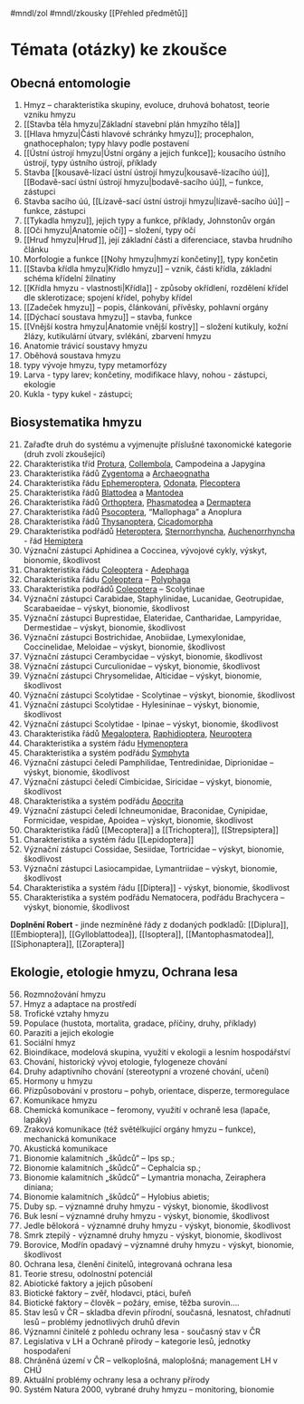 #mndl/zol #mndl/zkousky [[Přehled předmětů]]
# Témata (otázky) ke zkoušce

## Obecná entomologie

1. Hmyz – charakteristika skupiny, evoluce, druhová bohatost, teorie vzniku hmyzu
2. [[Stavba těla hmyzu|Základní stavební plán hmyzího těla]]
3. [[Hlava hmyzu|Části hlavové schránky hmyzu]]; procephalon, gnathocephalon; typy hlavy podle postavení
4. [[Ústní ústrojí hmyzu|Ústní orgány a jejich funkce]]; kousacího ústního ústrojí, typy ústního ústrojí, příklady
5. Stavba [[kousavě-lízací ústní ústrojí hmyzu|kousavě-lízacího úú]], [[Bodavě-sací ústní ústrojí hmyzu|bodavě-sacího úú]], – funkce, zástupci
6. Stavba sacího úú, [[Lízavě-sací ústní ústrojí hmyzu|lízavě-sacího úú]] – funkce, zástupci
7. [[Tykadla hmyzu]], jejich typy a funkce, příklady, Johnstonův orgán
8. [[Oči hmyzu|Anatomie očí]] – složení, typy očí
9. [[Hruď hmyzu|Hruď]], její základní části a diferenciace, stavba hrudního článku
10. Morfologie a funkce [[Nohy hmyzu|hmyzí končetiny]], typy končetin
11. [[Stavba křídla hmyzu|Křídlo hmyzu]] – vznik, části křídla, základní schéma křídelní žilnatiny
12. [[Křídla hmyzu - vlastnosti|Křídla]] - způsoby okřídlení, rozdělení křídel dle sklerotizace; spojení křídel, pohyby křídel
13. [[Zadeček hmyzu]] – popis, článkování, přívěsky, pohlavní orgány
14. [[Dýchací soustava hmyzu]] – stavba, funkce
15. [[Vnější kostra hmyzu|Anatomie vnější kostry]] – složení kutikuly, kožní žlázy, kutikulární útvary, svlékání, zbarvení hmyzu
16. Anatomie trávicí soustavy hmyzu
17. Oběhová soustava hmyzu
18. typy vývoje hmyzu, typy metamorfózy
19. Larva - typy larev; končetiny, modifikace hlavy, nohou - zástupci, ekologie
20. Kukla - typy kukel - zástupci;
 
 ## Biosystematika hmyzu
 
21. Zařaďte druh do systému a vyjmenujte příslušné taxonomické kategorie (druh zvolí zkoušející)
22. Charakteristika tříd [Protura](Protura.md), [Collembola](Collembola.md), Campodeina a Japygina
23. Charakteristika řádů [Zygentoma](Zygentoma.md) a [Archaeognatha](Archaeognatha.md)
24. Charakteristika řádu [Ephemeroptera](Ephemeroptera.md), [Odonata](Odonata.md), [Plecoptera](Plecoptera.md)
25. Charakteristika řádů [Blattodea](Blattodea.md) a [Mantodea](Mantodea.md)
26. Charakteristika řádů [Orthoptera](Orthoptera.md), [Phasmatodea](Phasmatodea.md) a [Dermaptera](Dermaptera.md)
27. Charakteristika řádů [Psocoptera](Psocoptera.md), “Mallophaga” a Anoplura
28. Charakteristika řádů [Thysanoptera](Thysanoptera.md), [Cicadomorpha](Cicadomorpha.md)
29. Charakteristika podřádů [Heteroptera](Heteroptera.md), [Sternorrhyncha](Sternorrhyncha.md), [Auchenorrhyncha](Auchenorrhyncha.md) - řád [Hemiptera](Hemiptera.md)
30. Význační zástupci Aphidinea a Coccinea, vývojové cykly, výskyt, bionomie, škodlivost
31. Charakteristika řádu [Coleoptera](Coleoptera.md) - [Adephaga](Adephaga.md)
32. Charakteristika řádu [Coleoptera](Coleoptera.md) – [Polyphaga](Polyphaga.md)
33. Charakteristika podřádů [Coleoptera](Coleoptera.md) – Scolytinae
34. Význační zástupci Carabidae, Staphylinidae, Lucanidae, Geotrupidae, Scarabaeidae – výskyt, bionomie, škodlivost
35. Význační zástupci Buprestidae, Elateridae, Cantharidae, Lampyridae, Dermestidae – výskyt, bionomie, škodlivost
36. Význační zástupci Bostrichidae, Anobiidae, Lymexylonidae, Coccinelidae, Meloidae – výskyt, bionomie, škodlivost
37. Význační zástupci Cerambycidae – výskyt, bionomie, škodlivost
38. Význační zástupci Curculionidae – výskyt, bionomie, škodlivost
39. Význační zástupci Chrysomelidae, Alticidae – výskyt, bionomie, škodlivost
40. Význační zástupci Scolytidae - Scolytinae – výskyt, bionomie, škodlivost
41. Význační zástupci Scolytidae - Hylesininae – výskyt, bionomie, škodlivost
42. Význační zástupci Scolytidae - Ipinae – výskyt, bionomie, škodlivost
43. Charakteristika řádů [Megaloptera](Megaloptera.md), [Raphidioptera](Raphidioptera.md), [Neuroptera](Neuroptera.md)
44. Charakteristika a systém řádu [Hymenoptera](Hymenoptera.md)
45. Charakteristika a systém podřádu [Symphyta](Symphyta.md)
46. Význační zástupci čeledí Pamphilidae, Tentredinidae, Diprionidae – výskyt, bionomie, škodlivost
47. Význační zástupci čeledí Cimbicidae, Siricidae – výskyt, bionomie, škodlivost
48. Charakteristika a systém podřádu [Apocrita](Apocrita.md)
49. Význační zástupci čeledí Ichneumonidae, Braconidae, Cynipidae, Formicidae, vespidae, Apoidea – výskyt, bionomie, škodlivost
50. Charakteristika řádů [[Mecoptera]] a [[Trichoptera]], [[Strepsiptera]]
51. Charakteristika a systém řádu [[Lepidoptera]]
52. Význační zástupci Cossidae, Sesiidae, Tortricidae – výskyt, bionomie, škodlivost
53. Význační zástupci Lasiocampidae, Lymantriidae – výskyt, bionomie, škodlivost
54. Charakteristika a systém řádu [[Diptera]] - výskyt, bionomie, škodlivost
55. Charakteristika a systém podřádu Nematocera, podřádu Brachycera – výskyt, bionomie, škodlivost

**Doplnění Robert** - jinde nezmíněné řády z dodaných podkladů: [[Diplura]], [[Embioptera]], [[Gylloblattodea]], [[Isoptera]], [[Mantophasmatodea]], [[Siphonaptera]], [[Zoraptera]]

## Ekologie, etologie hmyzu, Ochrana lesa

56. Rozmnožování hmyzu
57. Hmyz a adaptace na prostředí
58. Trofické vztahy hmyzu
59. Populace (hustota, mortalita, gradace, příčiny, druhy, příklady)
60. Paraziti a jejich ekologie
61. Sociální hmyz
62. Bioindikace, modelová skupina, využití v ekologii a lesním hospodářství
63. Chování, historický vývoj etologie, fylogeneze chování
64. Druhy adaptivního chování (stereotypní a vrozené chování, učení)
65. Hormony u hmyzu
66. Přizpůsobování v prostoru – pohyb, orientace, disperze, termoregulace
67. Komunikace hmyzu
68. Chemická komunikace – feromony, využití v ochraně lesa (lapače, lapáky)
69. Zraková komunikace (též světélkující orgány hmyzu – funkce), mechanická komunikace
70. Akustická komunikace
71. Bionomie kalamitních „škůdců“ – Ips sp.;
72. Bionomie kalamitních „škůdců“ – Cephalcia sp.;
73. Bionomie kalamitních „škůdců“ – Lymantria monacha, Zeiraphera diniana;
74. Bionomie kalamitních „škůdců“ – Hylobius abietis;
75. Duby sp. – významné druhy hmyzu - výskyt, bionomie, škodlivost
76. Buk lesní – významné druhy hmyzu - výskyt, bionomie, škodlivost
77. Jedle bělokorá - významné druhy hmyzu - výskyt, bionomie, škodlivost
78. Smrk ztepilý - významné druhy hmyzu - výskyt, bionomie, škodlivost
79. Borovice, Modřín opadavý – významné druhy hmyzu - výskyt, bionomie, škodlivost
80. Ochrana lesa, členění činitelů, integrovaná ochrana lesa
81. Teorie stresu, odolnostní potenciál
82. Abiotické faktory a jejich působení
83. Biotické faktory – zvěř, hlodavci, ptáci, buřeň
84. Biotické faktory – člověk – požáry, emise, těžba surovin….
85. Stav lesů v ČR – skladba dřevin přírodní, současná, lesnatost, chřadnutí lesů – problémy jednotlivých druhů dřevin
86. Významní činitelé z pohledu ochrany lesa - současný stav v ČR
87. Legislativa v LH a Ochraně přírody – kategorie lesů, jednotky hospodaření
88. Chráněná území v ČR – velkoplošná, maloplošná; management LH v CHÚ
89. Aktuální problémy ochrany lesa a ochrany přírody
90. Systém Natura 2000, vybrané druhy hmyzu – monitoring, bionomie
